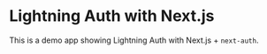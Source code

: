 # Lightning Auth with Next.js

This is a demo app showing Lightning Auth with Next.js + `next-auth`.
